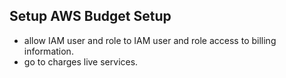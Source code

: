 ## Setup AWS Budget Setup
- allow IAM user and role to IAM user and role access to billing information.
- go to charges live services.

